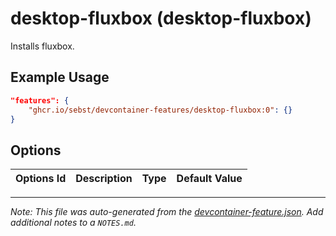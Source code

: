
# desktop-fluxbox (desktop-fluxbox)

Installs fluxbox.

## Example Usage

```json
"features": {
    "ghcr.io/sebst/devcontainer-features/desktop-fluxbox:0": {}
}
```

## Options

| Options Id | Description | Type | Default Value |
|-----|-----|-----|-----|




---

_Note: This file was auto-generated from the [devcontainer-feature.json](https://github.com/sebst/devcontainer-features/blob/main/src/desktop-fluxbox/devcontainer-feature.json).  Add additional notes to a `NOTES.md`._
